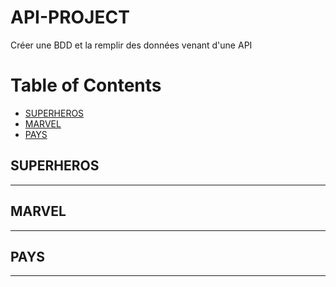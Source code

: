 # API-PROJECT
 Créer une BDD et la remplir des données venant d'une API 

# Table of Contents
  * [SUPERHEROS](#SUPERHEROS)
  * [MARVEL](#MARVEL)
  * [PAYS](#PAYS)
  
  
  ## SUPERHEROS
  
  ---
  
   ## MARVEL
  
  ---
  
   ## PAYS
  
  ---
